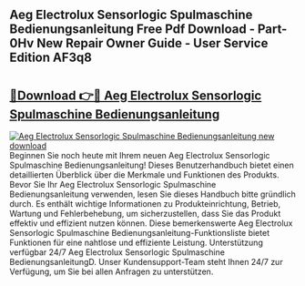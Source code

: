 ## Aeg Electrolux Sensorlogic Spulmaschine Bedienungsanleitung Free Pdf Download - Part-0Hv New Repair Owner Guide - User Service Edition AF3q8

# <h2><a href="http://df1e42u.blite.top/?on=Aeg+Electrolux+Sensorlogic+Spulmaschine+Bedienungsanleitung">🔗Download 👉🔴 Aeg Electrolux Sensorlogic Spulmaschine Bedienungsanleitung</a></h2>

[![Aeg Electrolux Sensorlogic Spulmaschine Bedienungsanleitung new download](https://i.imgur.com/lujVjoI.png)](http://df1e42u.blite.top/?on=Aeg+Electrolux+Sensorlogic+Spulmaschine+Bedienungsanleitung)
Beginnen Sie noch heute mit Ihrem neuen Aeg Electrolux Sensorlogic Spulmaschine Bedienungsanleitung! Dieses Benutzerhandbuch bietet einen detaillierten Überblick über die Merkmale und Funktionen des Produkts. Bevor Sie Ihr Aeg Electrolux Sensorlogic Spulmaschine Bedienungsanleitung verwenden, lesen Sie dieses Handbuch bitte gründlich durch. Es enthält wichtige Informationen zu Produkteinrichtung, Betrieb, Wartung und Fehlerbehebung, um sicherzustellen, dass Sie das Produkt effektiv und effizient nutzen können. Diese bemerkenswerte Aeg Electrolux Sensorlogic Spulmaschine Bedienungsanleitung-Funktionsliste bietet Funktionen für eine nahtlose und effiziente Leistung. Unterstützung verfügbar 24/7 Aeg Electrolux Sensorlogic Spulmaschine BedienungsanleitungD. Unser Kundensupport-Team steht Ihnen 24/7 zur Verfügung, um Sie bei allen Anfragen zu unterstützen.
